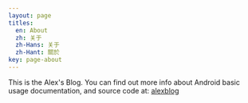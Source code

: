 ```yaml
---
layout: page
titles:
  en: About
  zh: 关于
  zh-Hans: 关于
  zh-Hant: 關於
key: page-about
---
```


This is the Alex's Blog. You can find out more info about Android basic usage documentation, and source code at: [alexblog](https://github.com/xiezeyangcn/xzyblog.github.io)

